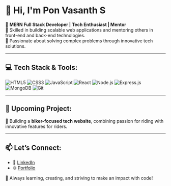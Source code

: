 # 👋 Hi, I'm Pon Vasanth S  

🌟 **MERN Full Stack Developer | Tech Enthusiast | Mentor**  
🔧 Skilled in building scalable web applications and mentoring others in front-end and back-end technologies.  
🚀 Passionate about solving complex problems through innovative tech solutions.  

---

## 💻 Tech Stack & Tools:
![HTML5](https://img.shields.io/badge/-HTML5-E34F26?logo=html5&logoColor=white&style=for-the-badge)
![CSS3](https://img.shields.io/badge/-CSS3-1572B6?logo=css3&logoColor=white&style=for-the-badge)
![JavaScript](https://img.shields.io/badge/-JavaScript-F7DF1E?logo=javascript&logoColor=black&style=for-the-badge)
![React](https://img.shields.io/badge/-React-61DAFB?logo=react&logoColor=black&style=for-the-badge)
![Node.js](https://img.shields.io/badge/-Node.js-339933?logo=nodedotjs&logoColor=white&style=for-the-badge)
![Express.js](https://img.shields.io/badge/-Express.js-000000?logo=express&logoColor=white&style=for-the-badge)
![MongoDB](https://img.shields.io/badge/-MongoDB-47A248?logo=mongodb&logoColor=white&style=for-the-badge)
![Git](https://img.shields.io/badge/-Git-F05032?logo=git&logoColor=white&style=for-the-badge)

---

## 🚴 Upcoming Project:
🚦 Building a **biker-focused tech website**, combining passion for riding with innovative features for riders.  

---

## 📫 Let’s Connect:  
- 💼 [LinkedIn](https://www.linkedin.com/in/pon-vasanth-s-/)  
- 🌐 [Portfolio](https://my-portfolio-bx9g.vercel.app/)


🎯 Always learning, creating, and striving to make an impact with code!
